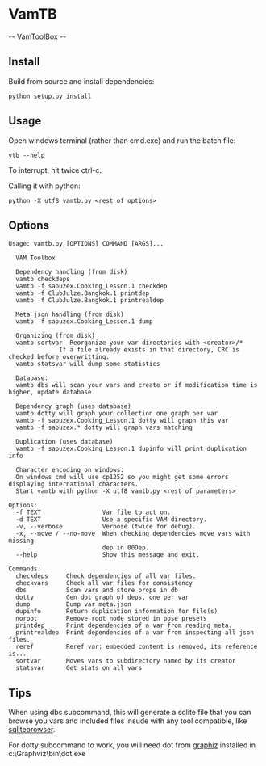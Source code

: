 # VamTB

-- VamToolBox --

## Install
Build from source and install dependencies:
````
python setup.py install
````

## Usage
Open windows terminal (rather than cmd.exe) and run the batch file:
```
vtb --help
```
To interrupt, hit twice ctrl-c.

Calling it with python:
````
python -X utf8 vamtb.py <rest of options>
````

## Options
```text
Usage: vamtb.py [OPTIONS] COMMAND [ARGS]...

  VAM Toolbox

  Dependency handling (from disk)
  vamtb checkdeps
  vamtb -f sapuzex.Cooking_Lesson.1 checkdep
  vamtb -f ClubJulze.Bangkok.1 printdep
  vamtb -f ClubJulze.Bangkok.1 printrealdep

  Meta json handling (from disk)
  vamtb -f sapuzex.Cooking_Lesson.1 dump

  Organizing (from disk)
  vamtb sortvar  Reorganize your var directories with <creator>/*
              If a file already exists in that directory, CRC is checked before overwritting.
  vamtb statsvar will dump some statistics

  Database:
  vamtb dbs will scan your vars and create or if modification time is higher, update database

  Dependency graph (uses database)
  vamtb dotty will graph your collection one graph per var
  vamtb -f sapuzex.Cooking_Lesson.1 dotty will graph this var
  vamtb -f sapuzex.* dotty will graph vars matching

  Duplication (uses database)
  vamtb -f sapuzex.Cooking_Lesson.1 dupinfo will print duplication info

  Character encoding on windows:
  On windows cmd will use cp1252 so you might get some errors displaying international characters.
  Start vamtb with python -X utf8 vamtb.py <rest of parameters>

Options:
  -f TEXT                 Var file to act on.
  -d TEXT                 Use a specific VAM directory.
  -v, --verbose           Verbose (twice for debug).
  -x, --move / --no-move  When checking dependencies move vars with missing
                          dep in 00Dep.
  --help                  Show this message and exit.

Commands:
  checkdeps     Check dependencies of all var files.
  checkvars     Check all var files for consistency
  dbs           Scan vars and store props in db
  dotty         Gen dot graph of deps, one per var
  dump          Dump var meta.json
  dupinfo       Return duplication information for file(s)
  noroot        Remove root node stored in pose presets
  printdep      Print dependencies of a var from reading meta.
  printrealdep  Print dependencies of a var from inspecting all json files.
  reref         Reref var: embedded content is removed, its reference is...
  sortvar       Moves vars to subdirectory named by its creator
  statsvar      Get stats on all vars
```
## Tips
When using dbs subcommand, this will generate a sqlite file that you can browse you vars and included files insude with any tool compatible, like [sqlitebrowser](https://sqlitebrowser.org/).

For dotty subcommand to work, you will need dot from [graphiz](https://www.graphviz.org/download/) installed in c:\Graphviz\bin\dot.exe